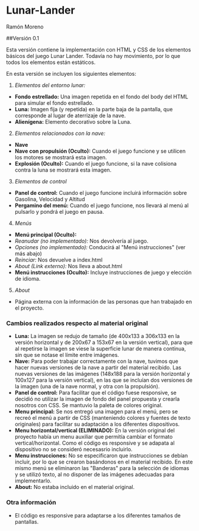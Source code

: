 # Lunar-Lander
Ramón Moreno

##Versión 0.1

Esta versión contiene la implementación con HTML y CSS de los elementos básicos del juego Lunar Lander.
Todavía no hay movimiento, por lo que todos los elementos están estáticos.

En esta versión se incluyen los siguientes elementos:

1. *Elementos del entorno lunar:*
 * **Fondo estrellado:** Una imagen repetida en el fondo del body del HTML para simular el fondo estrellado.
 * **Luna:** Imagen fija (y repetida) en la parte baja de la pantalla, que corresponde al lugar de aterrizaje de la nave.
 * **Alienígena:** Elemento decorativo sobre la Luna.
2. *Elementos relacionados con la nave:*
 * **Nave**
 * **Nave con propulsión (Oculto):** Cuando el juego funcione y se utilicen los motores se mostrará esta imagen. 
 * **Explosión (Oculto):** Cuando el juego funcione, si la nave colisiona contra la luna se mostrará esta imagen.
3. *Elementos de control*
 * **Panel de control:** Cuando el juego funcione incluirá información sobre Gasolina, Velocidad y Altitud
 * **Pergamino del menú:** Cuando el juego funcione, nos llevará al menú al pulsarlo y pondrá el juego en pausa.
4. *Menús*
 * **Menú principal (Oculto):**
  * *Reanudar (no implementado):* Nos devolvería al juego.
  * *Opciones (no implementado):* Conducirá al "Menú instrucciones" (ver más abajo)
  * *Reinciar:* Nos devuelve a index.html
  * *About (Link externo):* Nos lleva a about.html
 * **Menú instrucciones (Oculto):** Incluye instrucciones de juego y elección de idioma.
5. *About*
 * Página externa con la información de las personas que han trabajado en el proyecto.

### Cambios realizados respecto al material original

* **Luna:** La imagen se redujo de tamaño (de 400x133 a 306x133 en la versión horizontal y de 200x67 a 153x67 en la versión vertical), para que al repetirse la imagen se viese la superficie lunar de manera continua, sin que se notase el límite entre imágenes.
* **Nave:** Para poder trabajar correctamente con la nave, tuvimos que hacer nuevas versiones de la nave a partir del material recibido. Las nuevas versiones de las imágenes (148x188 para la versión horizontal y 100x127 para la versión vertical), en las que se incluían dos versiones de la imagen (una de la nave normal, y otra con la propulsión).
* **Panel de control:** Para facilitar que el código fuese responsive, se decidió no utilizar la imagen de fondo del panel propuesta y crearla nosotros con CSS. Se mantuvio la paleta de colores original.
* **Menu principal:** Se nos entregó una imagen para el menú, pero se recreó el menú a partir de CSS (manteniendo colores y fuentes de texto originales) para facilitar su adaptación a los diferentes dispositivos. 
* **Menu horizontal/vertical (ELIMINADO):** En la versión original del proyecto había un menu auxiliar que permitía cambiar el formato vertical/horizontal. Como el código es responsive y se adapata al dispositivo no se consideró necesasrio incluirlo.
* **Menu instrucciones:** No se especificaron que instrucciones se debían incluir, por lo que se crearon basándonos en el material recibido. En este mismo menú se eliminaron las "Banderas" para la selección de idiomas y se utilizó texto, al no disponer de las imágenes adecuadas para implementarlo.
* **About:** No estaba incluido en el material original.

### Otra información

* El código es responsive para adaptarse a los diferentes tamaños de pantallas.
